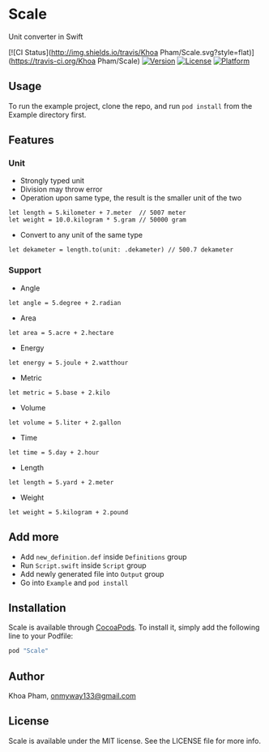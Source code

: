 # Scale
Unit converter in Swift

[![CI Status](http://img.shields.io/travis/Khoa Pham/Scale.svg?style=flat)](https://travis-ci.org/Khoa Pham/Scale)
[![Version](https://img.shields.io/cocoapods/v/Scale.svg?style=flat)](http://cocoapods.org/pods/Scale)
[![License](https://img.shields.io/cocoapods/l/Scale.svg?style=flat)](http://cocoapods.org/pods/Scale)
[![Platform](https://img.shields.io/cocoapods/p/Scale.svg?style=flat)](http://cocoapods.org/pods/Scale)

## Usage

To run the example project, clone the repo, and run `pod install` from the Example directory first.

## Features

### Unit

- Strongly typed unit
- Division may throw error
- Operation upon same type, the result is the smaller unit of the two

```
let length = 5.kilometer + 7.meter  // 5007 meter
let weight = 10.0.kilogram * 5.gram // 50000 gram
```

- Convert to any unit of the same type

```
let dekameter = length.to(unit: .dekameter) // 500.7 dekameter
```

### Support

- Angle
```
let angle = 5.degree + 2.radian
```

- Area
```
let area = 5.acre + 2.hectare
```

- Energy
```
let energy = 5.joule + 2.watthour
```

- Metric
```
let metric = 5.base + 2.kilo
```

- Volume
```
let volume = 5.liter + 2.gallon
```

- Time
```
let time = 5.day + 2.hour
```

- Length
```
let length = 5.yard + 2.meter
```

- Weight
```
let weight = 5.kilogram + 2.pound
```

## Add more

- Add `new_definition.def` inside `Definitions` group
- Run `Script.swift` inside `Script` group
- Add newly generated file into `Output` group
- Go into `Example` and `pod install`

## Installation

Scale is available through [CocoaPods](http://cocoapods.org). To install
it, simply add the following line to your Podfile:

```ruby
pod "Scale"
```

## Author

Khoa Pham, onmyway133@gmail.com

## License

Scale is available under the MIT license. See the LICENSE file for more info.
